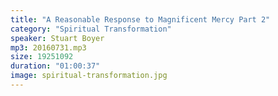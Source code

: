 ```yaml
---
title: "A Reasonable Response to Magnificent Mercy Part 2"
category: "Spiritual Transformation"
speaker: Stuart Boyer
mp3: 20160731.mp3
size: 19251092
duration: "01:00:37"
image: spiritual-transformation.jpg
---
```

